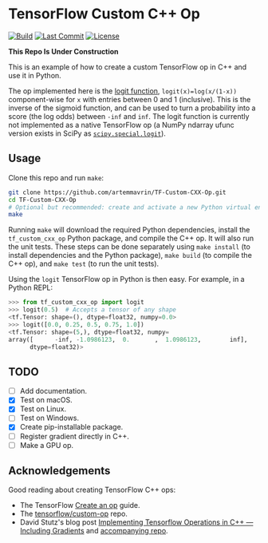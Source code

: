 # TensorFlow Custom C++ Op

[![Build](https://github.com/artemmavrin/TF-Custom-CXX-Op/workflows/Build/badge.svg "Build")](https://github.com/artemmavrin/TF-Custom-CXX-Op/actions)
[![Last Commit](https://img.shields.io/github/last-commit/artemmavrin/TF-Custom-CXX-Op/master "Last Commit")](https://github.com/artemmavrin/TF-Custom-CXX-Op)
[![License](https://img.shields.io/github/license/artemmavrin/TF-Custom-CXX-Op "License")](https://github.com/artemmavrin/TF-Custom-CXX-Op/blob/master/LICENSE)

**This Repo Is Under Construction**

This is an example of how to create a custom TensorFlow op in C++ and use it in Python.

The op implemented here is the [logit function](https://en.wikipedia.org/wiki/Logit), `logit(x)=log(x/(1-x))` component-wise for `x` with entries between 0 and 1 (inclusive).
This is the inverse of the sigmoid function, and can be used to turn a probability into a score (the log odds) between `-inf` and `inf`.
The logit function is currently not implemented as a native TensorFlow op (a NumPy ndarray ufunc version exists in SciPy as [`scipy.special.logit`](https://docs.scipy.org/doc/scipy/reference/generated/scipy.special.logit.html)). 

## Usage

Clone this repo and run `make`:

```bash
git clone https://github.com/artemmavrin/TF-Custom-CXX-Op.git
cd TF-Custom-CXX-Op
# Optional but recommended: create and activate a new Python virtual environment
make
```

Running `make` will download the required Python dependencies, install the `tf_custom_cxx_op` Python package, and compile the C++ op.
It will also run the unit tests.
These steps can be done separately using `make install` (to install dependencies and the Python package), `make build` (to compile the C++ op), and `make test` (to run the unit tests).

Using the `logit` TensorFlow op in Python is then easy.
For example, in a Python REPL:

```python
>>> from tf_custom_cxx_op import logit
>>> logit(0.5)  # Accepts a tensor of any shape
<tf.Tensor: shape=(), dtype=float32, numpy=0.0>
>>> logit([0.0, 0.25, 0.5, 0.75, 1.0])
<tf.Tensor: shape=(5,), dtype=float32, numpy=
array([      -inf, -1.0986123,  0.       ,  1.0986123,        inf],
      dtype=float32)>
```

## TODO

- [ ] Add documentation.
- [x] Test on macOS.
- [x] Test on Linux.
- [ ] Test on Windows.
- [x] Create pip-installable package.
- [ ] Register gradient directly in C++.
- [ ] Make a GPU op.

## Acknowledgements

Good reading about creating TensorFlow C++ ops:

* The TensorFlow [Create an op](https://www.tensorflow.org/guide/create_op) guide.
* The [tensorflow/custom-op](https://github.com/tensorflow/custom-op) repo.
* David Stutz's blog post [Implementing Tensorflow Operations in C++ — Including Gradients](http://davidstutz.de/implementing-tensorflow-operations-in-c-including-gradients/) and [accompanying repo](https://github.com/davidstutz/tensorflow-cpp-op-example).

